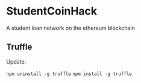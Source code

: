 # StudentCoinHack
A student loan network on the ethereum blockchain

## Truffle

Update:

```npm uninstall -g truffle```
```npm install -g truffle```
